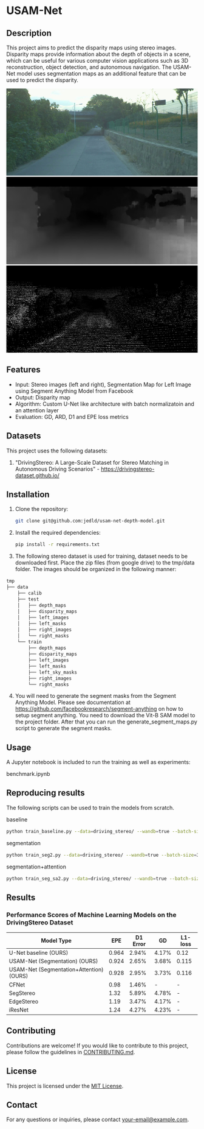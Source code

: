 # USAM-Net

## Description

This project aims to predict the disparity maps using stereo images. Disparity maps provide information about the depth of objects in a scene, which can be useful for various computer vision applications such as 3D reconstruction, object detection, and autonomous navigation. The USAM-Net model uses segmentation maps as an additional feature that can be used to predict the disparity.

![Left Image](test_images/sa_stereo_left_image.png)
![Predicted output](test_images/sa_stereo_disparity.png)
![Ground Truth Disparity](test_images/sa_stereo_ground_truth_disparity.png)

## Features

- Input: Stereo images (left and right), Segmentation Map for Left Image using Segment Anything Model from Facebook
- Output: Disparity map
- Algorithm: Custom U-Net like architecture with batch normalizatoin and an attention layer
- Evaluation: GD, ARD, D1 and EPE loss metrics

## Datasets

This project uses the following datasets:

1. "DrivingStereo: A Large-Scale Dataset for Stereo Matching in Autonomous Driving Scenarios" - https://drivingstereo-dataset.github.io/

## Installation

1. Clone the repository:

    ```bash
    git clone git@github.com:jedld/usam-net-depth-model.git
    ```

2. Install the required dependencies:

    ```bash
    pip install -r requirements.txt
    ```

3. The following stereo dataset is used for training, dataset needs to be downloaded first. Place the zip files (from google drive) to the tmp/data folder. The images should be organized in the following manner:

```plaintext
tmp
├── data
    ├── calib
    ├── test
    │   ├── depth_maps
    │   ├── disparity_maps
    │   ├── left_images
    │   ├── left_masks
    │   ├── right_images
    │   └── right_masks
    └── train
        ├── depth_maps
        ├── disparity_maps
        ├── left_images
        ├── left_masks
        ├── left_sky_masks
        ├── right_images
        └── right_masks
```

4. You will need to generate the segment masks from the Segment Anything Model. Please see documentation at
https://github.com/facebookresearch/segment-anything on how to setup segment anything. You need to download the Vit-B SAM model to the project folder. After that you can run the generate_segment_maps.py script to
generate the segment masks.

## Usage

A Jupyter notebook is included to run the training as well as experiments:

benchmark.ipynb

## Reproducing results

The following scripts can be used to train the models from scratch.

baseline
```bash
python train_baseline.py --data=driving_stereo/ --wandb=true --batch-size=32 --num-epochs=30
```

segmentation
```bash
python train_seg2.py --data=driving_stereo/ --wandb=true --batch-size=32 --num-epochs=30
```

segmentation+attention

```bash
python train_seg_sa2.py --data=driving_stereo/ --wandb=true --batch-size=32 --num-epochs=30
```

## Results

### Performance Scores of Machine Learning Models on the DrivingStereo Dataset

| Model Type                                  | EPE   | D1 Error | GD     | L1-loss |
|---------------------------------------------|-------|----------|--------|---------|
| U-Net baseline (OURS)                       | 0.964 | 2.94%    | 4.17%  | 0.12    |
| USAM-Net (Segmentation) (OURS)              | 0.924 | 2.65%    | 3.68%  | 0.115   |
| USAM-Net (Segmentation+Attention) (OURS)    | 0.928 | 2.95%    | 3.73%  | 0.116   |
| CFNet                                       | 0.98  | 1.46%    | -      | -       |
| SegStereo                                   | 1.32  | 5.89%    | 4.78%  | -       |
| EdgeStereo                                  | 1.19  | 3.47%    | 4.17%  | -       |
| iResNet                                     | 1.24  | 4.27%    | 4.23%  | -       |


## Contributing

Contributions are welcome! If you would like to contribute to this project, please follow the guidelines in [CONTRIBUTING.md](CONTRIBUTING.md).

## License

This project is licensed under the [MIT License](LICENSE).

## Contact

For any questions or inquiries, please contact [your-email@example.com](mailto:your-email@example.com).